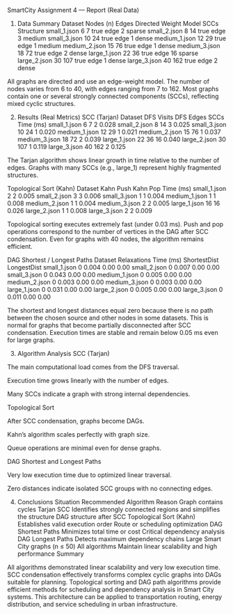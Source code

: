 SmartCity Assignment 4 — Report (Real Data)
1. Data Summary
Dataset	Nodes (n)	Edges	Directed	Weight Model	SCCs	Structure
small_1.json	6	7	true	edge	2	sparse
small_2.json	8	14	true	edge	3	medium
small_3.json	10	24	true	edge	1	dense
medium_1.json	12	29	true	edge	1	medium
medium_2.json	15	76	true	edge	1	dense
medium_3.json	18	72	true	edge	2	dense
large_1.json	22	36	true	edge	16	sparse
large_2.json	30	107	true	edge	1	dense
large_3.json	40	162	true	edge	2	dense

All graphs are directed and use an edge-weight model.
The number of nodes varies from 6 to 40, with edges ranging from 7 to 162.
Most graphs contain one or several strongly connected components (SCCs), reflecting mixed cyclic structures.

2. Results (Real Metrics)
SCC (Tarjan)
Dataset	DFS Visits	DFS Edges	SCCs	Time (ms)
small_1.json	6	7	2	0.028
small_2.json	8	14	3	0.025
small_3.json	10	24	1	0.020
medium_1.json	12	29	1	0.021
medium_2.json	15	76	1	0.037
medium_3.json	18	72	2	0.039
large_1.json	22	36	16	0.040
large_2.json	30	107	1	0.119
large_3.json	40	162	2	0.125

The Tarjan algorithm shows linear growth in time relative to the number of edges.
Graphs with many SCCs (e.g., large_1) represent highly fragmented structures.

Topological Sort (Kahn)
Dataset	Kahn Push	Kahn Pop	Time (ms)
small_1.json	2	2	0.005
small_2.json	3	3	0.006
small_3.json	1	1	0.004
medium_1.json	1	1	0.008
medium_2.json	1	1	0.004
medium_3.json	2	2	0.005
large_1.json	16	16	0.026
large_2.json	1	1	0.008
large_3.json	2	2	0.009

Topological sorting executes extremely fast (under 0.03 ms).
Push and pop operations correspond to the number of vertices in the DAG after SCC condensation.
Even for graphs with 40 nodes, the algorithm remains efficient.

DAG Shortest / Longest Paths
Dataset	Relaxations	Time (ms)	ShortestDist	LongestDist
small_1.json	0	0.004	0.00	0.00
small_2.json	0	0.007	0.00	0.00
small_3.json	0	0.043	0.00	0.00
medium_1.json	0	0.005	0.00	0.00
medium_2.json	0	0.003	0.00	0.00
medium_3.json	0	0.003	0.00	0.00
large_1.json	0	0.031	0.00	0.00
large_2.json	0	0.005	0.00	0.00
large_3.json	0	0.011	0.00	0.00

The shortest and longest distances equal zero because there is no path between the chosen source and other nodes in some datasets.
This is normal for graphs that become partially disconnected after SCC condensation.
Execution times are stable and remain below 0.05 ms even for large graphs.

3. Algorithm Analysis
SCC (Tarjan)

The main computational load comes from the DFS traversal.

Execution time grows linearly with the number of edges.

Many SCCs indicate a graph with strong internal dependencies.

Topological Sort

After SCC condensation, graphs become DAGs.

Kahn’s algorithm scales perfectly with graph size.

Queue operations are minimal even for dense graphs.

DAG Shortest and Longest Paths

Very low execution time due to optimized linear traversal.

Zero distances indicate isolated SCC groups with no connecting edges.

4. Conclusions
Situation	Recommended Algorithm	Reason
Graph contains cycles	Tarjan SCC	Identifies strongly connected regions and simplifies the structure
DAG structure after SCC	Topological Sort (Kahn)	Establishes valid execution order
Route or scheduling optimization	DAG Shortest Paths	Minimizes total time or cost
Critical dependency analysis	DAG Longest Paths	Detects maximum dependency chains
Large Smart City graphs (n ≤ 50)	All algorithms	Maintain linear scalability and high performance
Summary

All algorithms demonstrated linear scalability and very low execution time.
SCC condensation effectively transforms complex cyclic graphs into DAGs suitable for planning.
Topological sorting and DAG path algorithms provide efficient methods for scheduling and dependency analysis in Smart City systems.
This architecture can be applied to transportation routing, energy distribution, and service scheduling in urban infrastructure.

